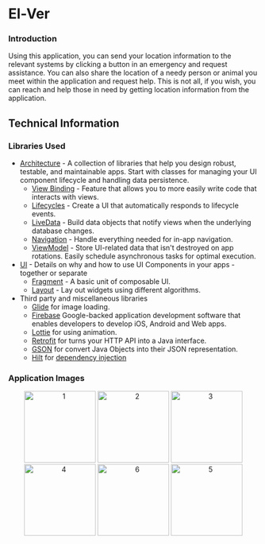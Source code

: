 # El-Ver

### Introduction
Using this application, you can send your location information to the relevant systems by clicking a button in an emergency and request assistance. You can also share the location of a needy person or animal you meet within the application and request help. This is not all, if you wish, you can reach and help those in need by getting location information from the application.

## Technical Information

### Libraries Used
* [Architecture][10] - A collection of libraries that help you design robust, testable, and
  maintainable apps. Start with classes for managing your UI component lifecycle and handling data
  persistence.
  * [View Binding][11] - Feature that allows you to more easily write code that interacts with views.
  * [Lifecycles][12] - Create a UI that automatically responds to lifecycle events.
  * [LiveData][13] - Build data objects that notify views when the underlying database changes.
  * [Navigation][14] - Handle everything needed for in-app navigation.
  * [ViewModel][15] - Store UI-related data that isn't destroyed on app rotations. Easily schedule
     asynchronous tasks for optimal execution.
* [UI][30] - Details on why and how to use UI Components in your apps - together or separate
  * [Fragment][34] - A basic unit of composable UI.
  * [Layout][35] - Lay out widgets using different algorithms.
* Third party and miscellaneous libraries
  * [Glide][91] for image loading.
  * [Firebase][92] Google-backed application development software that enables developers to develop iOS, Android and Web apps.
  * [Lottie][93] for using animation.
  * [Retrofit][94] for turns your HTTP API into a Java interface.
  * [GSON][95] for convert Java Objects into their JSON representation.
  * [Hilt][96] for [dependency injection][97]

### Application Images
<p align="center">
  <img width="144" alt="1" src="https://user-images.githubusercontent.com/58858983/143686750-e12efc1c-5934-44f7-8ed0-64bcb7decd56.png">
<img width="144" alt="2" src="https://user-images.githubusercontent.com/58858983/143686752-05b1c794-14d3-4374-8d23-678c13c2a263.png">
<img width="144" alt="3" src="https://user-images.githubusercontent.com/58858983/143686753-9ed9e6b4-e3c1-47f1-80d4-3b3fa5bd5c09.png">
<img width="144" alt="4" src="https://user-images.githubusercontent.com/58858983/143686754-8c1f342c-28f4-4372-ba68-d7708babf311.png">
<img width="144" alt="6" src="https://user-images.githubusercontent.com/58858983/143686757-55258772-5fa9-4167-a60f-2845fbd30af8.png">
<img width="144" alt="5" src="https://user-images.githubusercontent.com/58858983/143686756-bbc98f5f-dfec-4dbf-a14f-aef72a0766d9.png">
</p>




[10]: https://developer.android.com/jetpack/arch/
[11]: https://developer.android.com/topic/libraries/view-binding
[12]: https://developer.android.com/topic/libraries/architecture/lifecycle
[13]: https://developer.android.com/topic/libraries/architecture/livedata
[14]: https://developer.android.com/topic/libraries/architecture/navigation/
[15]: https://developer.android.com/topic/libraries/architecture/viewmodel
[30]: https://developer.android.com/guide/topics/ui
[34]: https://developer.android.com/guide/components/fragments
[35]: https://developer.android.com/guide/topics/ui/declaring-layout
[91]: https://github.com/bumptech/glide
[92]: https://firebase.google.com/
[93]: https://lottiefiles.com/
[94]: https://square.github.io/retrofit/
[95]: https://github.com/google/gson
[96]: https://developer.android.com/training/dependency-injection/hilt-android
[97]: https://developer.android.com/training/dependency-injection

